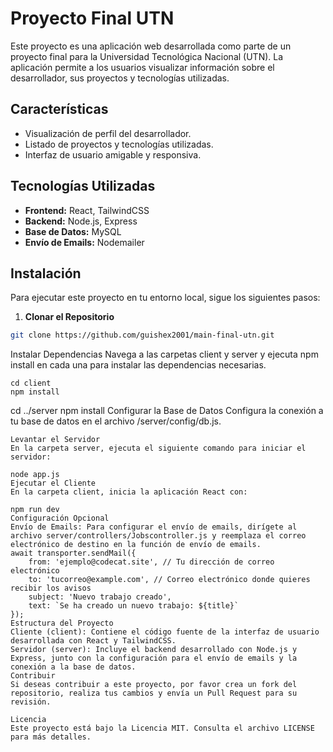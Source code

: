 # Proyecto Final UTN

Este proyecto es una aplicación web desarrollada como parte de un proyecto final para la Universidad Tecnológica Nacional (UTN). La aplicación permite a los usuarios visualizar información sobre el desarrollador, sus proyectos y tecnologías utilizadas.

## Características

- Visualización de perfil del desarrollador.
- Listado de proyectos y tecnologías utilizadas.
- Interfaz de usuario amigable y responsiva.

## Tecnologías Utilizadas

- **Frontend:** React, TailwindCSS
- **Backend:** Node.js, Express
- **Base de Datos:** MySQL
- **Envío de Emails:** Nodemailer

## Instalación

Para ejecutar este proyecto en tu entorno local, sigue los siguientes pasos:

1. **Clonar el Repositorio**

```bash
git clone https://github.com/guishex2001/main-final-utn.git
```
Instalar Dependencias
Navega a las carpetas client y server y ejecuta npm install en cada una para instalar las dependencias necesarias.
```
cd client
npm install
```
cd ../server
npm install
Configurar la Base de Datos
Configura la conexión a tu base de datos en el archivo /server/config/db.js.

```
Levantar el Servidor
En la carpeta server, ejecuta el siguiente comando para iniciar el servidor:

node app.js
Ejecutar el Cliente
En la carpeta client, inicia la aplicación React con:

npm run dev
Configuración Opcional
Envío de Emails: Para configurar el envío de emails, dirígete al archivo server/controllers/Jobscontroller.js y reemplaza el correo electrónico de destino en la función de envío de emails.
await transporter.sendMail({
    from: 'ejemplo@codecat.site', // Tu dirección de correo electrónico
    to: 'tucorreo@example.com', // Correo electrónico donde quieres recibir los avisos
    subject: 'Nuevo trabajo creado',
    text: `Se ha creado un nuevo trabajo: ${title}`
});
Estructura del Proyecto
Cliente (client): Contiene el código fuente de la interfaz de usuario desarrollada con React y TailwindCSS.
Servidor (server): Incluye el backend desarrollado con Node.js y Express, junto con la configuración para el envío de emails y la conexión a la base de datos.
Contribuir
Si deseas contribuir a este proyecto, por favor crea un fork del repositorio, realiza tus cambios y envía un Pull Request para su revisión.

Licencia
Este proyecto está bajo la Licencia MIT. Consulta el archivo LICENSE para más detalles.

